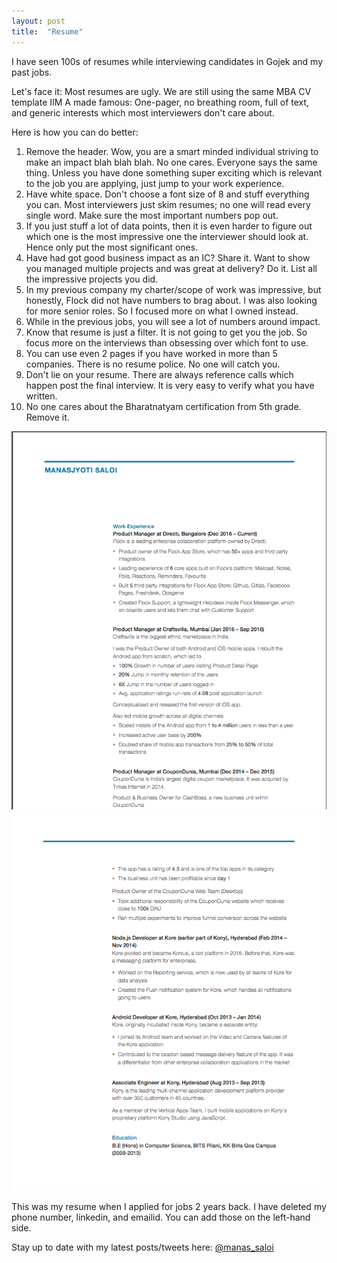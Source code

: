 ```yaml
---
layout: post
title:  "Resume"
---
```


I have seen 100s of resumes while interviewing candidates in Gojek and my past jobs.

Let's face it: Most resumes are ugly. We are still using the same MBA CV template IIM A made famous: One-pager, no breathing room, full of text, and generic interests which most interviewers don't care about.

Here is how you can do better:

1. Remove the header. Wow, you are a smart minded individual striving to make an impact blah blah blah. No one cares. Everyone says the same thing. Unless you have done something super exciting which is relevant to the job you are applying, just jump to your work experience.
2. Have white space. Don't choose a font size of 8 and stuff everything you can. Most interviewers just skim resumes; no one will read every single word. Make sure the most important numbers pop out.
3. If you just stuff a lot of data points, then it is even harder to figure out which one is the most impressive one the interviewer should look at. Hence only put the most significant ones.
4. Have had got good business impact as an IC? Share it. Want to show you managed multiple projects and was great at delivery? Do it. List all the impressive projects you did.
5. In my previous company my charter/scope of work was impressive, but honestly, Flock did not have numbers to brag about. I was also looking for more senior roles. So I focused more on what I owned instead.
6. While in the previous jobs, you will see a lot of numbers around impact.
7. Know that resume is just a filter. It is not going to get you the job. So focus more on the interviews than obsessing over which font to use.
8. You can use even 2 pages if you have worked in more than 5 companies. There is no resume police. No one will catch you.
9. Don't lie on your resume. There are always reference calls which happen post the final interview. It is very easy to verify what you have written.
10. No one cares about the Bharatnatyam certification from 5th grade. Remove it.

![cv1](/assets/img/cv1.png)
![cv](/assets/img/cv.png)

This was my resume when I applied for jobs 2 years back. I have deleted my phone number, linkedin, and emailid. You can add those on the left-hand side.

Stay up to date with my latest posts/tweets here: [@manas_saloi](http://twitter.com/manas_saloi)
